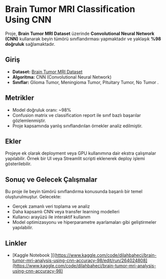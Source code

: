 # Brain Tumor MRI Classification Using CNN
 
Proje, **Brain Tumor MRI Dataset** üzerinde **Convolutional Neural Network (CNN)** kullanarak beyin tümörü sınıflandırması yapmaktadır ve yaklaşık **%98 doğruluk** sağlamaktadır.

## Giriş

* **Dataset:** [Brain Tumor MRI Dataset](https://www.kaggle.com/datasets/masoudnickparvar/brain-tumor-mri-dataset/data)
* **Algoritma:** CNN (Convolutional Neural Network)
* **Sınıflar:** Glioma Tumor, Meningioma Tumor, Pituitary Tumor, No Tumor
.

## Metrikler

* Model doğruluk oranı: ~98%
* Confusion matrix ve classification report ile sınıf bazlı başarılar gözlemlenmiştir.
* Proje kapsamında yanlış sınıflandırılan örnekler analiz edilmiştir.

## Ekler

Projeye ek olarak deployment veya GPU kullanımına dair ekstra çalışmalar yapılabilir. Örnek bir UI veya Streamlit scripti eklenerek deploy işlemi gösterilebilir.

## Sonuç ve Gelecek Çalışmalar

Bu proje ile beyin tümörü sınıflandırma konusunda başarılı bir temel oluşturulmuştur. Gelecekte:

* Gerçek zamanlı veri toplama ve analiz
* Daha kapsamlı CNN veya transfer learning modelleri
* Kullanıcı arayüzü ile interaktif kullanım
* Model optimizasyonu ve hiperparametre ayarlamaları gibi geliştirmeler yapılabilir.

## Linkler

* [Kaggle Notebook ][(https://www.kaggle.com/code/dilahbaheci/brain-tumor-mri-analysis-using-cnn-accuracy-98/edit/run/264024808](https://www.kaggle.com/code/dilahbaheci/brain-tumor-mri-analysis-using-cnn-accuracy-98)
